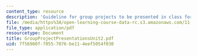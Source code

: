 ```yaml
---
content_type: resource
description: 'Guideline for group projects to be presented in class for lecture #6'
file: /media/https%3A/open-learning-course-data-rc.s3.amazonaws.com/11-201-gateway-planning-action-fall-2002/7f56980f70557076be114eef5054f030_GroupProjectPresentationsUnit2.pdf
file_type: application/pdf
resourcetype: Document
title: GroupProjectPresentationsUnit2.pdf
uid: 7f56980f-7055-7076-be11-4eef5054f030
---
```

